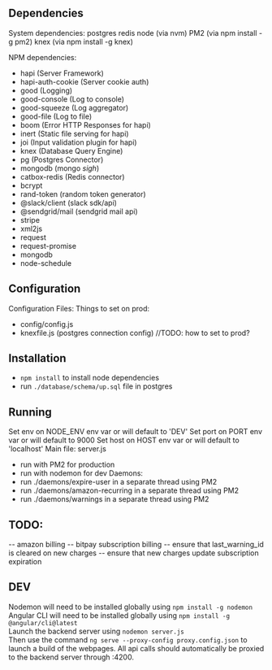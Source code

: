 ## Dependencies

System dependencies:
postgres
redis
node (via nvm)
PM2 (via npm install -g pm2)
knex (via npm install -g knex)

NPM dependencies:
 - hapi (Server Framework)
 - hapi-auth-cookie (Server cookie auth)
 - good (Logging)
 - good-console (Log to console)
 - good-squeeze (Log aggregator)
 - good-file (Log to file)
 - boom (Error HTTP Responses for hapi)
 - inert (Static file serving for hapi)
 - joi (Input validation plugin for hapi)
 - knex (Database Query Engine)
 - pg (Postgres Connector)
 - mongodb (mongo *sigh*)
 - catbox-redis (Redis connector)
 - bcrypt
 - rand-token (random token generator)
 - @slack/client (slack sdk/api)
 - @sendgrid/mail (sendgrid mail api)
 - stripe
 - xml2js
 - request
 - request-promise
 - mongodb
 - node-schedule


## Configuration
Configuration Files:
Things to set on prod:
- config/config.js 
- knexfile.js (postgres connection config) //TODO: how to set to prod?


## Installation
* `npm install` to install node dependencies
* run `./database/schema/up.sql` file in postgres


## Running
Set env on NODE_ENV env var or will default to 'DEV'
Set port on PORT env var or will default to 9000
Set host on HOST env var or will default to 'localhost'
Main file: server.js
  - run with PM2 for production
  - run with nodemon for dev
Daemons:
  - run ./daemons/expire-user in a separate thread using PM2
  - run ./daemons/amazon-recurring in a separate thread using PM2
  - run ./daemons/warnings in a separate thread using PM2


## TODO:
  -- amazon billing
  -- bitpay subscription billing
  -- ensure that last_warning_id is cleared on new charges
  -- ensure that new charges update subscription expiration

## DEV

Nodemon will need to be installed globally using `npm install -g nodemon`  
Angular CLI will need to be installed globally using `npm install -g @angular/cli@latest`  
Launch the backend server using `nodemon server.js`  
Then use the command `ng serve --proxy-config proxy.config.json` to launch a build of the webpages.
All api calls should automatically be proxied to the backend server through :4200.
